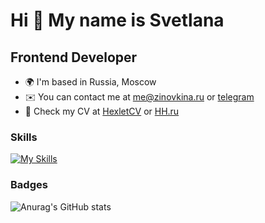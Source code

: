 Hi 👋 My name is Svetlana 
=======================  
Frontend Developer 
------------------


* 🌍  I'm based in Russia, Moscow
* ✉️  You can contact me at [me@zinovkina.ru](mailto:me@zinovkina.ru) or [telegram](https://t.me/ZinovkinaSvetlana20)
* 💼 Check my CV at [HexletCV](https://cv.hexlet.io/ru/resumes/2541) or [HH.ru](https://ramenskoye.hh.ru/resume/61897e50ff0d5e18cc0039ed1f4b7a61623954)

### Skills  

[![My Skills](https://skillicons.dev/icons?i=js,ts,html,css,sass,bootstrap,react,redux,webpack,git,jest,jquery,figma,sqlite,postgres,bash,bots,express,pug&perline=6)](https://skillicons.dev)


### Badges

![Anurag's GitHub stats](https://github-readme-stats.vercel.app/api?username=SvetlanaZinovkina&show_icons=true&theme=synthwave)


